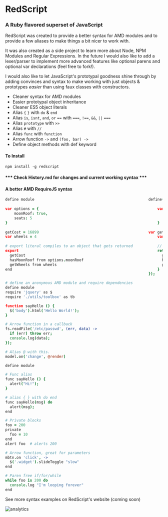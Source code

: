# RedScript  
### A Ruby flavored superset of JavaScript

RedScript was created to provide a better syntax for AMD modules and to provide
a few aliases to make things a bit nicer to work with.

It was also created as a side project to learn more about Node, NPM Modules and Regular Expressions. In the future I would also like to add a lexer/parser to implement more advanced features like optional parens and optional var declarations (feel free to fork!).

I would also like to let JavaScript's prototypal goodness shine through by adding
convinces and syntax to make working with just objects & prototypes
*easier* than using faux classes with constructors.

* Cleaner syntax for AMD modules
* Easier prototypal object inheritance
* Cleaner ES5 object literals
* Alias `{` `}` with `do` & `end`
* Alias `is`, `isnt`, `and`, `or` `==`   with   `===`, `!==`, `&&`, `||` `===`
* Alias `prototype` with `>>`
* Alias `#` with `//`
* Alias `func` with `function`
* Arrow function ` -> ` and ` (foo, bar) -> `
* Define object methods with def keyword

#### To Install
`npm install -g redscript`

#### *** Check History.md for changes and current working syntax ***

#### A better AMD RequireJS syntax
```coffeescript
define module                                                   define(function() {        
 
var options = {                                                     var options = {
    moonRoof: true,                                                     moonRoof: true,   
    seats: 5                                                            seats: 5      
}                                                                   }          
 
getCost = 16899                                                 var getCost = 16899;  
var wheels = 4                                                      var wheels = 4;
 
# export literal compiles to an object that gets returned           // export literal compiles to an object that gets returned          
export                                                              return {   
  getCost                                                             getCost : getCost,
  hasMoonRoof from options.moonRoof                                   hasMoonRoof : options.moonRoof,   
  getWheels from wheels                                               getWheels : wheels     
end                                                                 }           
                                                                }); 
```

```coffeescript
# define an anonymous AMD module and require dependencies
define module
require 'jquery' as $
require './utils/toolbox' as tb

function sayHello () {
  $('body').html('Hello World!');
}

# Arrow function in a callback
fs.readFile('/etc/passwd', (err, data) ->
  if (err) throw err;
  console.log(data);
});

# Alias @ with this.
model.on('change', @render)

```


```coffeescript
define module

# Func alias
func sayHello () {
  alert("Hi!");
}

# alias { } with do end
func sayHello(msg) do
  alert(msg);
end

# Private blocks
foo = 200
private
  foo = 10
end
alert foo  # alerts 200

# Arrow function, great for parameters
mbtn.on 'click', ->
  $('.widget').slideToggle "slow"
end

# Paren free if/for/while
while foo is 200 do
  console.log "I'm looping forever"
end

```

See more syntax examples on RedScript's website (coming soon)

![analytics](http://cl.ly/image/1R062u1A290l)

